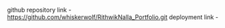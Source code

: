 github repository link - https://github.com/whiskerwolf/RithwikNalla_Portfolio.git
deployment link - 
